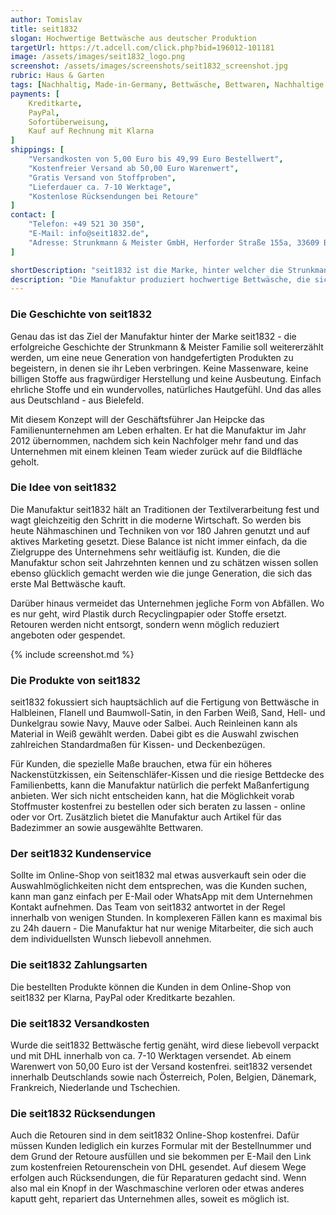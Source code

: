 ```yaml
---
author: Tomislav
title: seit1832
slogan: Hochwertige Bettwäsche aus deutscher Produktion
targetUrl: https://t.adcell.com/click.php?bid=196012-101181
image: /assets/images/seit1832_logo.png
screenshot: /assets/images/screenshots/seit1832_screenshot.jpg
rubric: Haus & Garten
tags: [Nachhaltig, Made-in-Germany, Bettwäsche, Bettwaren, Nachhaltige Produktion]
payments: [
    Kreditkarte,
    PayPal,
    Sofortüberweisung,
    Kauf auf Rechnung mit Klarna
]
shippings: [
    "Versandkosten von 5,00 Euro bis 49,99 Euro Bestellwert",
    "Kostenfreier Versand ab 50,00 Euro Warenwert",
    "Gratis Versand von Stoffproben",
    "Lieferdauer ca. 7-10 Werktage",
    "Kostenlose Rücksendungen bei Retoure"
]
contact: [
    "Telefon: +49 521 30 350",
    "E-Mail: info@seit1832.de",
    "Adresse: Strunkmann & Meister GmbH, Herforder Straße 155a, 33609 Bielefeld"
]

shortDescription: "seit1832 ist die Marke, hinter welcher die Strunkmann & Meister Manufaktur steht. Mit 180 Jahren Erfahrung fertigt das Unternehmen Heimtextilien in Bielefeld an und verbindet Tradition mit Innovation."
description: "Die Manufaktur produziert hochwertige Bettwäsche, die sich durch präzise Handarbeit, fadengerade Schnitte und einzigartige Textilknöpfe auszeichnet. Ein großer Fokus von seit1832 liegt dabei auf nachhaltigen Materialien und plastikfreien Arbeiten. Die Leinen und Baumwollstoffe werden in einem traditionellen Familienunternehmen in Portugal gewebt und durch die Reduktion der Farbauswahl sowie die nachhaltige Ausrichtung der Produktion kann Strunkmann & Meister seine Bettwäsche zu einem fairen Preis anbieten."
---
```


### Die Geschichte von seit1832

Genau das ist das Ziel der Manufaktur hinter der Marke seit1832 - die erfolgreiche Geschichte der Strunkmann & Meister Familie soll weitererzählt werden, um eine neue Generation von handgefertigten Produkten zu begeistern, in denen sie ihr Leben verbringen. Keine Massenware, keine billigen Stoffe aus fragwürdiger Herstellung und keine Ausbeutung. Einfach ehrliche Stoffe und ein wundervolles, natürliches Hautgefühl. Und das alles aus Deutschland - aus Bielefeld.

Mit diesem Konzept will der Geschäftsführer Jan Heipcke das Familienunternehmen am Leben erhalten. Er hat die Manufaktur im Jahr 2012 übernommen, nachdem sich kein Nachfolger mehr fand und das Unternehmen mit einem kleinen Team wieder zurück auf die Bildfläche geholt.

### Die Idee von seit1832

Die Manufaktur seit1832 hält an Traditionen der Textilverarbeitung fest und wagt gleichzeitig den Schritt in die moderne Wirtschaft. So werden bis heute Nähmaschinen und Techniken von vor 180 Jahren genutzt und auf aktives Marketing gesetzt. Diese Balance ist nicht immer einfach, da die Zielgruppe des Unternehmens sehr weitläufig ist. Kunden, die die Manufaktur schon seit Jahrzehnten kennen und zu schätzen wissen sollen ebenso glücklich gemacht werden wie die junge Generation, die sich das erste Mal Bettwäsche kauft.

Darüber hinaus vermeidet das Unternehmen jegliche Form von Abfällen. Wo es nur geht, wird Plastik durch Recyclingpapier oder Stoffe ersetzt. Retouren werden nicht entsorgt, sondern wenn möglich reduziert angeboten oder gespendet.

{% include screenshot.md %}

### Die Produkte von seit1832

seit1832 fokussiert sich hauptsächlich auf die Fertigung von Bettwäsche in Halbleinen, Flanell und Baumwoll-Satin, in den Farben Weiß, Sand, Hell- und Dunkelgrau sowie Navy, Mauve oder Salbei. Auch Reinleinen kann als Material in Weiß gewählt werden. Dabei gibt es die Auswahl zwischen zahlreichen Standardmaßen für Kissen- und Deckenbezügen.

Für Kunden, die spezielle Maße brauchen, etwa für ein höheres Nackenstützkissen, ein Seitenschläfer-Kissen und die riesige Bettdecke des Familienbetts, kann die Manufaktur natürlich die perfekt Maßanfertigung anbieten. Wer sich nicht entscheiden kann, hat die Möglichkeit vorab Stoffmuster kostenfrei zu bestellen oder sich beraten zu lassen - online oder vor Ort. Zusätzlich bietet die Manufaktur auch Artikel für das Badezimmer an sowie ausgewählte Bettwaren.

### Der seit1832 Kundenservice

Sollte im Online-Shop von seit1832 mal etwas ausverkauft sein oder die Auswahlmöglichkeiten nicht dem entsprechen, was die Kunden suchen, kann man ganz einfach per E-Mail oder WhatsApp mit dem Unternehmen Kontakt aufnehmen. Das Team von seit1832 antwortet in der Regel innerhalb von wenigen Stunden. In komplexeren Fällen kann es maximal bis zu 24h dauern - Die Manufaktur hat nur wenige Mitarbeiter, die sich auch dem individuellsten Wunsch liebevoll annehmen.

### Die seit1832 Zahlungsarten

Die bestellten Produkte können die Kunden in dem Online-Shop von seit1832 per Klarna, PayPal oder Kreditkarte bezahlen.

### Die seit1832 Versandkosten

Wurde die seit1832 Bettwäsche fertig genäht, wird diese liebevoll verpackt und mit DHL innerhalb von ca. 7-10 Werktagen versendet. Ab einem Warenwert von 50,00 Euro ist der Versand kostenfrei. seit1832 versendet innerhalb Deutschlands sowie nach Österreich, Polen, Belgien, Dänemark, Frankreich, Niederlande und Tschechien.

### Die seit1832 Rücksendungen

Auch die Retouren sind in dem seit1832 Online-Shop kostenfrei. Dafür müssen Kunden lediglich ein kurzes Formular mit der Bestellnummer und dem Grund der Retoure ausfüllen und sie bekommen per E-Mail den Link zum kostenfreien Retourenschein von DHL gesendet. Auf diesem Wege erfolgen auch Rücksendungen, die für Reparaturen gedacht sind. Wenn also mal ein Knopf in der Waschmaschine verloren oder etwas anderes kaputt geht, repariert das Unternehmen alles, soweit es möglich ist.